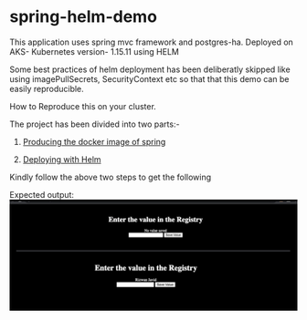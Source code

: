# spring-helm-demo
This application uses spring mvc framework and postgres-ha. Deployed on AKS-
Kubernetes version- 1.15.11 using HELM

Some best practices of helm deployment has been deliberatly skipped like using 
imagePullSecrets, SecurityContext etc so that that this demo can be easily
reproducible.

How to Reproduce this on your cluster.

The project has been divided into two parts:-

1. [Producing the docker image of spring](https://github.com/DevopsRizwan/spring-helm-demo/blob/master/spring-app/README.md)

2.  [Deploying with Helm](https://github.com/DevopsRizwan/spring-helm-demo/blob/master/helm-charts/README.md)

Kindly follow the above two steps  to get the following

Expected output:
<img src="images/landing.png"
     alt="landing"
     style="float: left; margin-right: 10px;" />

<img src="images/db-value.png"
     alt="landing"
     style="float: left; margin-right: 10px;" />



